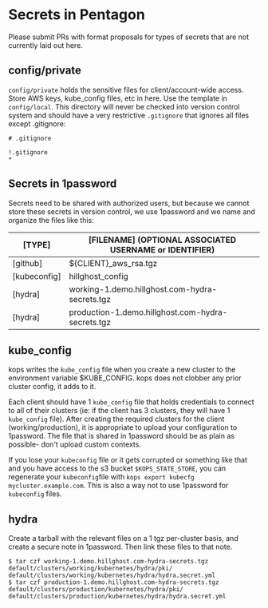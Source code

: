 # Secrets in Pentagon
Please submit PRs with format proposals for types of secrets that are not currently laid out here.

## config/private
`config/private` holds the sensitive files for client/account-wide access. Store AWS keys, kube_config files, etc in here. Use the template in `config/local`. This directory will never be checked into version control system and should have a very restrictive `.gitignore` that ignores all files except .gitignore:

```
# .gitignore

!.gitignore
*
```

## Secrets in 1password
Secrets need to be shared with authorized users, but because we cannot store these secrets in version control, we use 1password and we name and organize the files like this:

[TYPE] | [FILENAME] (OPTIONAL ASSOCIATED USERNAME or IDENTIFIER)
---|---
[github]  |  ${CLIENT}_aws_rsa.tgz
[kubeconfig]  | hillghost_config
[hydra] | working-1.demo.hillghost.com-hydra-secrets.tgz
[hydra] | production-1.demo.hillghost.com-hydra-secrets.tgz

## kube_config
kops writes the `kube_config` file when you create a new cluster to the environment variable $KUBE_CONFIG. kops does not clobber any prior cluster config, it adds to it.

Each client should have 1 `kube_config` file that holds credentials to connect to all of their clusters (ie: if the client has 3 clusters, they will have 1 `kube_config` file).  After creating the required clusters for the client (working/production), it is appropriate to upload your configuration to 1password. The file that is shared in 1password should be as plain as possible- don't upload custom contexts.

If you lose your `kubeconfig` file or it gets corrupted or something like that and you have access to the s3 bucket `$KOPS_STATE_STORE`, you can regenerate your `kubeconfig`file with `kops export kubecfg mycluster.example.com`. This is also a way not to use 1password for `kubeconfig` files.

## hydra

Create a tarball with the relevant files on a 1 tgz per-cluster basis, and create a secure note in 1password. Then link these files to that note.
```
$ tar czf working-1.demo.hillghost.com-hydra-secrets.tgz default/clusters/working/kubernetes/hydra/pki/ default/clusters/working/kubernetes/hydra/hydra.secret.yml
$ tar czf production-1.demo.hillghost.com-hydra-secrets.tgz default/clusters/production/kubernetes/hydra/pki/ default/clusters/production/kubernetes/hydra/hydra.secret.yml
```
